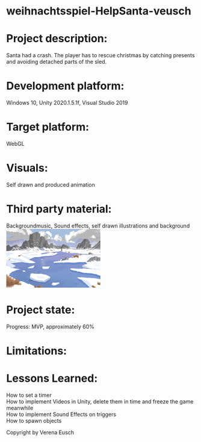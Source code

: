 # weihnachtsspiel-HelpSanta-veusch
<h1>Project description:</h1>
Santa had a crash. The player has to rescue christmas by catching presents and avoiding detached parts of the sled.


<h1>Development platform:</h1>
Windows 10, Unity 2020.1.5.1f, Visual Studio 2019

<h1>Target platform:</h1>
WebGL 

<h1>Visuals:</h1>
Self drawn and produced animation

<h1>Third party material:</h1>
Backgroundmusic, Sound effects, self drawn illustrations and background

<div>
  <img src="./Screenshots/Hintergrund.jpg" width="250">
  </div>

<h1>Project state:</h1>
Progress: MVP, approximately 60%

<h1>Limitations:</h1>

<h1>Lessons Learned:</h1>
How to set a timer<br>
How to implement Videos in Unity, delete them in time and freeze the game meanwhile<br>
How to implement Sound Effects on triggers<br>
How to spawn objects

Copyright by Verena Eusch

